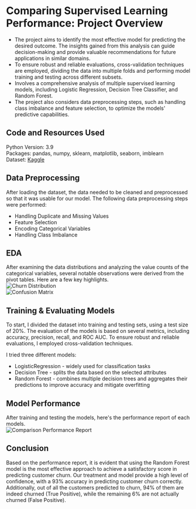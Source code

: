 # Comparing Supervised Learning Performance: Project Overview
- The project aims to identify the most effective model for predicting the desired outcome. The insights gained from this analysis can guide decision-making and provide valuable recommendations for future applications in similar domains.
- To ensure robust and reliable evaluations, cross-validation techniques are employed, dividing the data into multiple folds and performing model training and testing across different subsets.
- Involves a comprehensive analysis of multiple supervised learning models, including Logistic Regression, Decision Tree Classifier, and Random Forest.
- The project also considers data preprocessing steps, such as handling class imbalance and feature selection, to optimize the models' predictive capabilities.

## Code and Resources Used
Python Version: 3.9<br>
Packages: pandas, numpy, sklearn, matplotlib, seaborn, imblearn<br>
Dataset: [Kaggle](https://www.kaggle.com/datasets/mnassrib/telecom-churn-datasets)

## Data Preprocessing
After loading the dataset, the data needed to be cleaned and preprocessed so that it was usable for our model. The following data preprocessing steps were performed:
- Handling Duplicate and Missing Values
- Feature Selection
- Encoding Categorical Variables
- Handling Class Imbalance

## EDA
After examining the data distributions and analyzing the value counts of the categorical variables, several notable observations were derived from the pivot tables. Here are a few key highlights.<br>
![Churn Distribution](image_url)<br>
![Confusion Matrix](https://github.com/farhanulf/Project_1/blob/main/Confusion%20Matrix.png)

## Training & Evaluating Models
To start, I divided the dataset into training and testing sets, using a test size of 20%. The evaluation of the models is based on several metrics, including accuracy, precision, recall, and ROC AUC. To ensure robust and reliable evaluations, I employed cross-validation techniques.

I tried three different models:
- LogisticRegression - widely used for classification tasks
- Decision Tree - splits the data based on the selected attributes
- Random Forest - combines multiple decision trees and aggregates their predictions to improve accuracy and mitigate overfitting

## Model Performance
After training and testing the models, here's the performance report of each models.<br>
![Comparison Performance Report](image_url)<br>

## Conclusion
Based on the performance report, it is evident that using the Random Forest model is the most effective approach to achieve a satisfactory score in predicting customer churn. Our treatment and model provide a high level of confidence, with a 93% accuracy in predicting customer churn correctly. Additionally, out of all the customers predicted to churn, 94% of them are indeed churned (True Positive), while the remaining 6% are not actually churned (False Positive).
